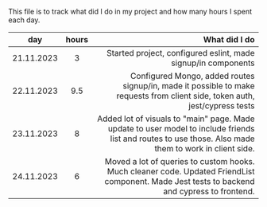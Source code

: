This file is to track what did I do in my project and how many hours I spent each day.

| day        | hours           | What did I do  |
| ---------- |:---------------:| --------------:|
| 21.11.2023 |        3        | Started project, configured eslint, made signup/in components |
| 22.11.2023 |       9.5       | Configured Mongo, added routes signup/in, made it possible to make requests from client side, token auth, jest/cypress tests|
| 23.11.2023 |        8        | Added lot of visuals to "main" page. Made update to user model to include friends list and routes to use those. Also made them to work in client side.|
| 24.11.2023 |        6        | Moved a lot of queries to custom hooks. Much cleaner code. Updated FriendList component. Made Jest tests to backend and cypress to frontend.